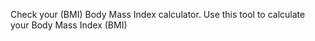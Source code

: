Check your (BMI) Body Mass Index calculator. Use this tool to calculate your Body Mass Index (BMI) 
